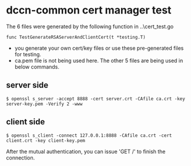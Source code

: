 # dccn-common cert manager test
The 6 files were generated by the following function in ..\cert_test.go

```
func TestGenerateRSAServerAndClientCert(t *testing.T)
```

- you generate your own cert/key files or use these pre-generated files for testing.
- ca.pem file is not being used here. The other 5 files are being used in below commands.

## server side

```
$ openssl s_server -accept 8888 -cert server.crt -CAfile ca.crt -key server-key.pem -Verify 2 -www
```

## client side

```
$ openssl s_client -connect 127.0.0.1:8888 -CAfile ca.crt -cert client.crt -key client-key.pem
```

After the mutual authentication, you can issue 'GET /' to finish the connection.
